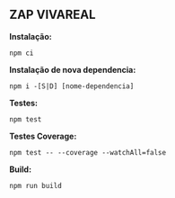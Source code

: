 ## ZAP VIVAREAL

**Instalação:**

```
npm ci
```

**Instalação de nova dependencia:**

```
npm i -[S|D] [nome-dependencia]
```

**Testes:**

```
npm test
```

**Testes Coverage:**

```
npm test -- --coverage --watchAll=false
```

**Build:**

```
npm run build
```

